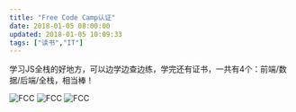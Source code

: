 ```yaml
---
title: "Free Code Camp认证"
date: 2018-01-05 08:00:00
updated: 2018-01-05 10:09:33
tags: ["读书","IT"]
---
```

学习JS全栈的好地方，可以边学边查边练，学完还有证书，一共有4个：前端/数据/后端/全栈，相当棒！

![FCC](/uploads/image/frontend.png)
![FCC](/uploads/image/backend.png)
![FCC](/uploads/image/dataa.png)